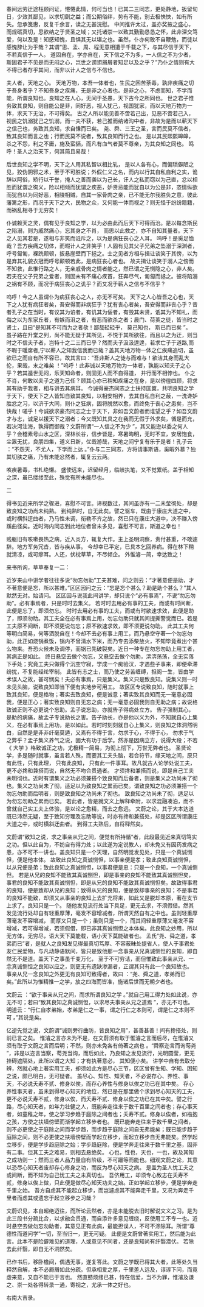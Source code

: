 春间远劳迂途枉顾问证，惓惓此情，何可当也！已其二三同志，更处静地，扳留旬日，少效其鄙见，以求切劘之益；而公期俗绊，势有不能，别去极怏怏，如有所失。忽承笺惠，反复千余言，读之无甚浣慰。 中间推许太过，盖亦奖掖之盛心，而规砺真切，思欲纳之于贤圣之域；又托诸崇一以致其勤勤恳恳之怀，此非深交笃爱，何以及是！知感知愧，且惧其无以堪之也。虽然，仆亦何敢不自鞭勉，而徒以感愧辞让为乎哉？其谓“思、孟、周、程无意相遭于千载之下，与其尽信于天下，不若真信于一人。 道固自在，学亦自在，天下信之不为多，一人信之不为少者，斯固君子不见是而无闷之心，岂世之谫谫屑屑者知足以及之乎？”乃仆之情则有大不得已者存乎其间，而非以计人之信与不信也。

夫人者，天地之心。 天地万物，本吾一体者也，生民之困苦荼毒，孰非疾痛之切于吾身者乎？不知吾身之疾痛，无是非之心者也。是非之心，不虑而知，不学而能，所谓良知也。良知之在人心，无间于圣愚，天下古今之所同也。 世之君子惟务致其良知，则自能公是非，同好恶，视人犹己，视国犹家，而以天地万物为一体，求天下无治，不可得矣。 古之人所以能见善不啻若己出，见恶不啻若己入，视民之饥溺犹己之饥溺，而一夫不获，若己推而纳诸沟中者，非故为是而以蕲天下之信己也，务致其良知，求自慊而已矣。 尧、舜、三王之圣，言而民莫不信者，致其良知而言之也；行而民莫不说者，致其良知而行之也。 是以其民熙熙皞皞，杀之不怨，利之不庸，施及蛮貊，而凡有血气者莫不尊亲，为其良知之同也。 鸣呼！圣人之治天下，何其简且易哉！

后世良知之学不明，天下之人用其私智以相比轧， 是以人各有心，而偏琐僻陋之见，狡伪阴邪之术，至于不可胜说；外假仁义之名，而内以行其自私自利之实，诡辞以阿俗，矫行以干誉，掩人之善而袭以为己长，讦人之私而窃以为己直，忿以相胜而犹谓之徇义，险以相倾而犹谓之疾恶，妒贤忌能而犹自以为公是非，恣情纵欲而犹自以为同好恶，相陵相贼，自其一家骨肉之亲，已不能无尔我胜负之意，彼此藩篱之形，而况于天下之大，民物之众，又何能一体而视之？则无怪于纷纷籍籍，而祸乱相寻于无穷矣！

仆诚赖天之灵，偶有见于良知之学，以为必由此而后天下可得而治。是以每念斯民之陷溺，则为戚然痛心，忘其身之不肖， 而思以此救之，亦不自知其量者。天下之人见其若是，遂相与非笑而诋斥之，以为是病狂丧心之人耳。 呜呼！是奚足恤哉？吾方疾痛之切体，而暇计人之非笑乎！人固有见其父子兄弟之坠溺于深渊者，呼号匐匍，裸跣颠顿，扳悬崖壁而下拯之。士之见者方相与揖让谈笑于其傍，以为是弃其礼貌衣冠而呼号颠顿若此，是病狂丧心者也。 故夫揖让谈笑于溺人之傍而不知救，此惟行路之人，无亲戚骨肉之情者能之，然已谓之无恻隐之心，非人矣。若夫在父子兄弟之爱者，则固未有不痛心疾首，狂奔尽气，匍匐而拯之。彼将陷溺之祸有不顾，而况于病狂丧心之讥乎？而又况于蕲人之信与不信乎？

呜呼！今之人虽谓仆为病狂丧心之人，亦无不可矣。 天下之人心皆吾之心也，天下之人犹有病狂者矣，吾安得而非病狂乎？犹有丧心者矣，吾安得而非丧心乎？昔者孔子之在当时，有议其为谄者，有讥其为佞者，有毁其未贤，诋其为不知礼，而侮之以为东家丘者，有嫉而沮之者，有恶而欲杀之者；晨门、荷蒉之徒，皆当时之贤士，且曰“是知其不可而为之者欤！鄙哉硁硁乎， 莫己知也， 斯已而已矣 ”。 虽子路在升堂之列，尚不能无疑于其所见，不悦于其所欲往，而且以之为迂，则当时之不信夫子者，岂特十之二三而已乎？然而夫子汲汲遑遑，若求亡子于道路,而不暇于暖席者,宁以蕲人之知我信我而已哉？盖其天地万物一体之仁疾痛追切，虽欲已之而自有所不容已，故其言曰：“吾非斯人之徒与而难与！欲洁其身而乱大伦，果哉，末之难矣 ！”呜呼！此非诚以天地万物为一体者，孰能以知夫子之心乎？若其遁世无闷，乐天知命者，则固无人而不自得道， 并行而不相悖也。 仆之不肖，何敢以夫子之道为己任？顾其心亦已稍知疾痛之在身，是以徬徨四顾，将求其有助于我者，相与讲去其病耳。 今诚得豪杰同志之士扶持匡翼，共明良知之学于天下，使天下之人皆知自致其良知，以相安相养，去其自私自利之蔽，一洗谗妒胜忿之习，以济于大同，则仆之狂病，固将脱然以愈，而终免于丧心之患矣，岂不快哉！嗟乎！今诚欲求豪杰同志之士于天下，非如吾文蔚者而谁望之乎？如吾文蔚才与志，诚足以援天下之溺者；今又既知其具之在我而无假于外求矣，循是而充，若决河注海，孰得而御哉？文蔚所谓“一人信之不为少 ”，其又能逊以委之何人乎？会稽素号山水之区，深林长谷，信步皆是，寒暑晦明，无时不宜，安居饱食，尘嚣无扰，良朋四集，道义日新，优哉游哉，天地之间宁复有乐于是者！孔子云 ：“不怨天，不尤人，下学而上达 。”仆与二三同志，方将请事斯语，奚暇外慕？独其切肤之痛，乃有未能忿然者，辄复云云两。

咳疾暑毒，书札绝懒。 盛使远来，迟留经月，临岐执笔，又不觉累纸。盖于相知之深，虽已缕缕至此，殊觉有所未能尽也。

二

得书见近来所学之骤进，喜慰不可言。谛视数过，其间虽亦有一二未莹彻处，却是致良知之功尚未纯熟。 到纯熟时，自无此矣。譬之驱车，既由于康庄大道之中，或时横斜迂曲者，乃马性未调，衔勒不齐之故，然已只在康庄大道中，决不赚入傍蹊曲径矣。近时海内同志到此地位者曾未多见，喜慰不可言，斯道之幸也！

贱躯旧有咳嗽畏热之病，近入炎方，辄复大作。主上圣明洞察，责付甚重，不敢遽辞。地方军务冗沓，皆与疾从事。 今却幸已平定，已具本乞回养病。得在林下稍就清凉，或可瘳耳。人还，伏枕草草，不尽倾企。 外惟濬一简，幸达致之！

来书所询，草草奉复一二：

近岁来山中讲学者往往多说“勿忘勿助”工夫甚难，问之则云：“才著意便是助，才不著意便是忘，所以甚难。”区区因问之云：“忘是忘个甚么？助是助个甚么？”其人默然无对。始请问。 区区因与说我此间讲学，却只说个“必有事焉”，不说“勿忘勿助”。必有事焉者，只是时时去集义。 若时时去用必有事的工夫，而或有时间断，此便是忘了，即须勿忘。 时时去用必有事的工夫，而或有时欲速求效，此便是助了，即须勿助。其工夫全在必有事焉上用，勿忘勿助只就其间提撕警觉而已。若是工夫原不间断，即不须更说勿忘；原不欲速求效，即不须更说勿助。 此其工夫何等明白简易，何等洒脱自在！今却不去必有事上用工，而乃悬空守著一个勿忘勿助，此正如烧锅煮饭，锅内不曾清水下米，而乃专去添柴放火，不知毕竟煮出个甚么物来。吾恐火候未及调停，而锅已先破裂矣。近日一种专在勿忘勿助上用工者，其病正是如此。 终日悬空去做个勿忘，又悬空去做个勿助，渀渀荡荡，全无实落下手处；究竟工夫只做得个沉空守寂，学成一个痴验汉，才遇些子事来，即便牵滞纷扰，不复能经纶宰制。 此皆有志之士，而乃使之劳苦缠缚，担阁一生，皆由学术误人之故，甚可悯矣！夫必有事焉，只是集义。集义只是致良知。说集义则一时未见头脑，说致良知即当下便有实地步可用工。 故区区专说致良知，随时就事上致其良知，便是格物；著实去致良知，便是诚意；著实致其良知而无一毫意必固我，便是正心；著实致良知则自无忘之病；无一毫意必固我则自无助之病；故说格致诚正则不必更说个忘助。孟子说忘助，亦就告子得病处立方。 告子强制其心，是助的病痛，故孟子专说助长之害。告子助长，亦是他以义为外，不知就自心上集义，在必有事焉上用功，是以如此。若时时刻刻就自心上集义，则良知之体洞然明白，自然是是非非纤毫莫遁，又焉有不得于言，勿求于心，不得于心， 勿求于气之弊乎？孟子集义养气之说，固大有功于后学。然亦是因病立方，说得大段；不若《 大学 》格致诚正之功，尤极精一简易，为彻上彻下，万世无弊者也。 圣贤论学，多是随时就事，虽言若人殊，而要其工夫头脑，若合符节，缘天地之间，原只有此性，只有此理， 只有此良知， 只有此一件事耳。故凡就古人论学处说工夫，更不必搀和兼搭而说，自然无不吻合贯通者。 才须搀和兼搭而说，即是自己工夫未明彻也。近时有谓集义之功必须兼搭个致良知而后备者，则是集义之功尚未了彻也。集义之功尚未了彻，适足以为致良知之累而已矣。谓致良知之功必须兼搭一个勿忘勿助而后明者，则是致良知之功尚未了彻也。 致良知之功尚未了彻，适足以为勿忘勿助之累而已矣。 若此者，皆是就文义上解释牵附，以求混融凑泊，而不曾就自己实工夫上体验，是以论之愈精，而去之愈远。 文蔚之论，其于大本达道既已沛然无疑，至于致知穷理及忘助等说，时亦有搀和兼搭处，却是区区所谓康庄大道之中，或时横斜迂曲者。 到得工夫熟后，自将释然矣。

文蔚谓“致知之说，求之事亲从兄之间，便觉有所持循”者，此段最见近来真切笃实之功。但以此自为，不妨自有得力处；以此遂为定说教人，却未免又有因药发病之患，亦不可不一讲也。盖良知只是一个天理，自然明觉发见处，只是一个真诚恻怛，便是他本体。 故致此良知之真诚恻怛，以事亲便是孝；致此良知真诚恻怛，以从兄便是弟；致此良知之真诚恻怛，以事君便是忠：只是一个良知，一个真诚恻怛。 若是从兄的良知不能致其真诚恻怛，即是事亲的良知不能致其真诚恻怛矣，事君的良知不能致其真诚恻怛，即是从兄的良知不能致其真诚恻怛矣。故致得事君的良知，便是致却从兄的良知；致得从兄的良知，便是致却事亲的良知；不是事君的良知不能致，却须又从事亲的良知上去扩充将来，如此又是脱却本原，著在支节上求了。良知只是一个。 随他发见流行处当下具足，更无去求，不须假借。然其发见流行处却自有轻重厚薄，毫发不容增减者，所谓天然自有之中也。虽则轻重厚薄毫发不容增减， 而厚又只是一个；虽则只是一个，而其间轻重厚薄又毫发不容增减，若可得增减，若须假借，即已非其真诚恻怛之本体矣。此良知之妙用，所以无方体，无穷尽，语大天下莫能载，语小天下莫能破者也。 孟氏“尧、舜之道，孝弟而已”者，是就人之良知发见得最真切笃厚、不容蔽昧处提省人，使人于事君处友仁民爱物，与凡动静语默间，皆只是致他那一念事亲从兄真诚恻怛的良知，即自然无不是道。盖天下之事虽千变万化， 至于不可穷诘，而但惟致此事亲从兄、一念真诚恻怛之良知以应之，则更无有遗缺渗漏者，正谓其只有此一个良知故也。 事亲从兄一念良知之外更无有良知可致得者，故曰 ：“尧、舜之道，孝弟而已矣。”此所以为惟精惟一之学，放之四海而皆准，施诸后世而无朝夕者也。

文蔚云 ：“欲于事亲从兄之间，而求所谓良知之学 。”就自己用工得力处如此说，亦无不可；若曰“致其良知之真诚恻怛，以求尽夫事亲从兄之道焉 ”，亦无不可也。明道云：“行仁自孝弟始，孝弟是仁之一事，谓之行仁之本则可，谓是仁之本则不可 。”其说是矣。

亿逆先觉之说，文蔚谓“诚则旁行曲防，皆良知之用”，甚善甚善！间有搀搭处，则前已言之矣。 惟濬之言亦未为不是，在文蔚须有取于惟濬之言而后尽，在惟濬又须有取于文蔚之言而后明；不然，则亦未免各有倚著之病也 。“舜察迩言而询芶尧 ”，非是以迩言当察，芶尧当询，而后如此，乃良知之发见流行，光明圆莹，更无挂碍遮隔处，此所以谓之大知；才有执著意必， 其知便小矣。 讲学中自有去取分辨，然就心地上著实用工夫，却须如此方是尽心三节，区区曾有生知、学知、困知之说，颇已明白，无可疑者。 盖尽心、知性、知天者，不必说存心、养性、事天，不必说夭寿不贰、修身以俟，而存心养性与修身以俟之功已在其中矣。 存心养性事天者，虽未到得尽心知天的地位，然已是在那里做个求到尽心知天的工夫，更不必说夭寿不贰，修身以俟，而夭寿不贰、修身以俟之功已在其中矣。譬之行路，尽心知天者，如年力壮健之人，既能奔走往来于数千百里之间者也；存心事天者，如童稚之年，使之学习步趋于庭除之间者也；夭寿不贰。修身以俟者，如襁抱之孩，方使之扶墙傍壁而渐学起立移步者也。 既已能奔走往来于数千里之间者，则不必更使之于庭除之间而学步趋，而步趋于庭除之间自无弗能矣；既已能步趋于庭除之间，则不必更使之扶墙傍壁而学起立移步，而起立移步自无弗能矣。然学起立移步，便是学步趋庭除之始；学步趋庭除，便是学奔走往来于数千里之基，固非有二事。但其工夫之难易，则相去悬绝矣。 心也，性也，天也，一也，故及其知之成功则一；然而三者人品力量自有阶级，不可躐等而能也。细观文蔚之论，其意以恐尽心知天者废却存心修身之功，而反为尽心知天之病。 是盖为圣人忧工夫之或间断，而不知为自己忧工夫之未真切也。 吾侪用工，却须专心致志在夭寿不贰，修身以俟上做，只此便是做尽心知天功夫之始。正如学起立移步，便是学奔走千里之始。 吾方自虑其不能起立移步，而岂遽虑其不能奔走千里，又况为奔走千里者而虑其或遗忘于起立移步之习哉？

文蔚识见，本自超绝迈往，而所论云然者，亦是未能脱去旧时解说文义之习。是为此三段书分疏比合，以求融会贯通，而自添许多意见缠绕，反使用工不专一也。近时悬空去做勿忘勿助者，其意见正有此病，最能担误人，不可不涤除耳。所谓“尊德性而道问学”一切，至当归一，更无可疑。 此便是文蔚曾著实用工，然后能为此言。此本不是险僻难见的道理，人或意见不同者，还是良知尚有纤翳潜伏。 若除去此纤翳，即自无不洞然矣。

已作书后，移卧檐间，偶遇无事，遂复答此。文蔚之学既已得其大者，此等处久当释然自解，本不必屑屑如此分疏。但承相爱之厚，千里差人远及，谆谆下问，而竟虚来意，又自不能已于言也。 然直戆烦缕已甚，恃在信爱，当不为罪，惟濬及谦之、崇一处各得转录一通，寄视之，尤承一体之好也。

右南大吉录。